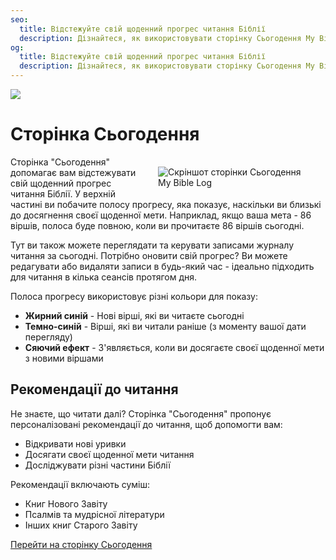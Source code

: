 ```yaml
---
seo:
  title: Відстежуйте свій щоденний прогрес читання Біблії
  description: Дізнайтеся, як використовувати сторінку Сьогодення My Bible Log для відстеження щоденних цілей читання та відкриття нових уривків
og:
  title: Відстежуйте свій щоденний прогрес читання Біблії
  description: Дізнайтеся, як використовувати сторінку Сьогодення My Bible Log для відстеження щоденних цілей читання та відкриття нових уривків
---
```


![](/share.jpg)

# Сторінка Сьогодення

<div style="width: 50%; float: right; margin: 1rem">
  <img alt="Скріншот сторінки Сьогодення My Bible Log" src="/screenshots/sc4-daily-goal.jpg" />
</div>

Сторінка "Сьогодення" допомагає вам відстежувати свій щоденний прогрес читання Біблії. У верхній частині ви побачите полосу прогресу, яка показує, наскільки ви близькі до досягнення своєї щоденної мети. Наприклад, якщо ваша мета - 86 віршів, полоса буде повною, коли ви прочитаєте 86 віршів сьогодні.

Тут ви також можете переглядати та керувати записами журналу читання за сьогодні. Потрібно оновити свій прогрес? Ви можете редагувати або видаляти записи в будь-який час - ідеально підходить для читання в кілька сеансів протягом дня.

Полоса прогресу використовує різні кольори для показу:

* **Жирний синій** - Нові вірші, які ви читаєте сьогодні
* **Темно-синій** - Вірші, які ви читали раніше (з моменту вашої дати перегляду)
* **Сяючий ефект** - З'являється, коли ви досягаєте своєї щоденної мети з новими віршами

## Рекомендації до читання

Не знаєте, що читати далі? Сторінка "Сьогодення" пропонує персоналізовані рекомендації до читання, щоб допомогти вам:

* Відкривати нові уривки
* Досягати своєї щоденної мети читання
* Досліджувати різні частини Біблії

Рекомендації включають суміш:

* Книг Нового Завіту
* Псалмів та мудрісної літератури
* Інших книг Старого Завіту

<div class="buttons">
  <a class="button is-light" href="/uk/today">Перейти на сторінку Сьогодення</a>
</div>
